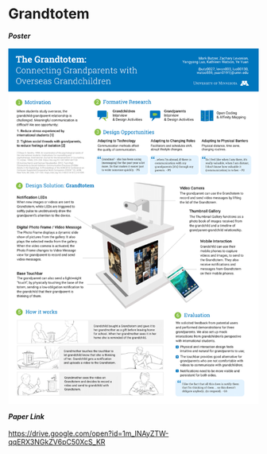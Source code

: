 Grandtotem
===

***Poster***
<br><br>
<img src="/res/post_for_submission-1.png" width="1200px">

***Paper Link***
<br><br>
https://drive.google.com/open?id=1m_INAyZTW-qqERX3NGkZV6pC50XcS_KR
